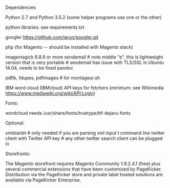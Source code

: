 Dependencies

Python 2.7 *and* Python 3.5.2 (some helper programs use one or the other)

python libraries: see requirements.txt

googler https://github.com/jarun/googler.git

php (for Magento -- should be installed with Magento stack)

imagemagick 6.8.9 or more
sendemail # note middle "e", this is lightweight version that is very portable
          # sendemail has issue with TLS/SSL in Ubuntu 14.04, needs to be fixed
pandoc

pdftk, fdupes, pdfimages # for montageur.sh

IBM word cloud (IBMcloud)
API keys for fetchers (minimum: see Wikimedia https://www.mediawiki.org/wiki/API:Login)

Fonts:

wordcloud needs /usr/share/fonts/truetype/ttf-dejavu fonts

Optional:

xmlstarlet # only needed if you are parsing xml input
t command line twitter client with Twitter API key # any other twitter search client can be plugged in

Storefronts:

The Magento storefront requires Magento Community 1.9.2.4.1 (free) plus several commercial extensions that have been customized by PageKicker.  Distribution via the PageKicker store and private label hosted solutions are available via PageKicker Enterprise.
